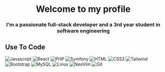 <h1 align="center">Welcome to my profile</h1>
<h3 align="center">I'm a passionate full-stack developer and a 3rd year student in software engineering</h3>

## Use To Code

![Javascript](https://img.shields.io/badge/Javascript-F0DB4F?style=for-the-badge&labelColor=black&logo=javascript&logoColor=F0DB4F)
![React](https://img.shields.io/badge/-React-61DBFB?style=for-the-badge&labelColor=black&logo=react&logoColor=61DBFB)
![PHP](https://img.shields.io/badge/php-2E7EEA?style=for-the-badge&logo=php&logoColor=white)
![Symfony](https://img.shields.io/badge/symfony-000000?style=for-the-badge&logo=symfony&logoColor=white)
![HTML](https://img.shields.io/badge/HTML5-E34F26?style=for-the-badge&logo=html5&logoColor=white)
![CSS3](https://img.shields.io/badge/CSS3-1572B6?style=for-the-badge&logo=css3&logoColor=white)
![Tailwind](https://img.shields.io/badge/Tailwind_CSS-092749?style=for-the-badge&logo=tailwindcss&logoColor=06B6D4&labelColor=000000)
![Bootstrap](https://img.shields.io/badge/Bootstrap-563D7C?style=for-the-badge&logo=bootstrap&logoColor=white)
![MySQL](https://img.shields.io/badge/MySQL-593D88?style=for-the-badge&logo=mysql&logoColor=white)
![Linux](https://img.shields.io/badge/Linux-FF4154?style=for-the-badge&logo=linux&logoColor=white)
![NeoVim](https://img.shields.io/badge/Sonic_Neovim-0078d7?style=for-the-badge&logo=sonic%20neovim&logoColor=white)
![Git](https://img.shields.io/badge/Git-F05032?style=for-the-badge&logo=git&logoColor=white)

<br/>

